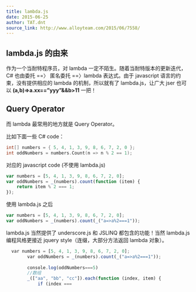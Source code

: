 ```yaml
---
title: lambda.js
date: 2015-06-25
author: TAT.dnt
source_link: http://www.alloyteam.com/2015/06/7558/
---
```


<!-- {% raw %} - for jekyll -->

## lambda.js 的由来

作为一个当耐特程序员，对 lambda 一定不陌生。随着当耐特版本的更新迭代，C# 也由委托 ==〉 匿名委托 ==〉lambda 表达式。由于 javascript 语言的约束，没有提供相应的 lambda 的机制，所以就有了 lambda.js，让广大 jser 也可以 **(a,b)=>a.xx==”yyy”&&b>11** 一把！

## Query Operator

而 lambda 最常用的地方就是 Query Operator。

比如下面一些 C# code：

```c
int[] numbers = { 5, 4, 1, 3, 9, 8, 6, 7, 2, 0 };
int oddNumbers = numbers.Count(n => n % 2 == 1);
```

对应的 javascript code (不使用 lambda.js)

```javascript
var numbers = [5, 4, 1, 3, 9, 8, 6, 7, 2, 0];
var oddNumbers = _(numbers).count(function (item) {
    return item % 2 === 1;
});
```

使用 lambda.js 之后

```javascript
var numbers = [5, 4, 1, 3, 9, 8, 6, 7, 2, 0];
var oddNumbers = _(numbers).count(_("a=>a%2===1"));
```

lambda.js 当然提供了 underscore.js 和 JSLINQ 都包含的功能！当然 lambda.js 编程风格更接近 jquery style（连缀，大部分方法返回 lambda 对象）。

```javascript
  var numbers = [5, 4, 1, 3, 9, 8, 6, 7, 2, 0];
        var oddNumbers = _(numbers).count(_("a=>a%2===1"));
 
        console.log(oddNumbers===5)
        //数组
        _(["aa", "bb", "cc"]).each(function (index, item) {
            if (index ===
```


<!-- {% endraw %} - for jekyll -->